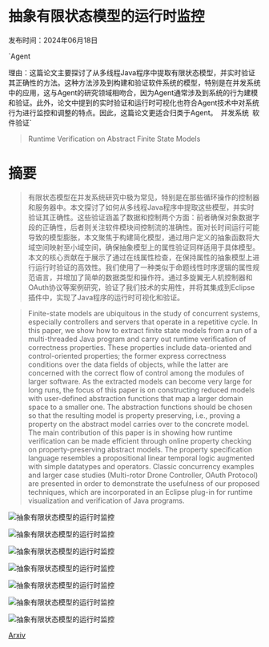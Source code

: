 # 抽象有限状态模型的运行时监控

发布时间：2024年06月18日

`Agent

理由：这篇论文主要探讨了从多线程Java程序中提取有限状态模型，并实时验证其正确性的方法。这种方法涉及到构建和验证软件系统的模型，特别是在并发系统中的应用，这与Agent的研究领域相吻合，因为Agent通常涉及到系统的行为建模和验证。此外，论文中提到的实时验证和运行时可视化也符合Agent技术中对系统行为进行监控和调整的特点。因此，这篇论文更适合归类于Agent。` `并发系统` `软件验证`

> Runtime Verification on Abstract Finite State Models

# 摘要

> 有限状态模型在并发系统研究中极为常见，特别是在那些循环操作的控制器和服务器中。本文探讨了如何从多线程Java程序中提取这些模型，并实时验证其正确性。这些验证涵盖了数据和控制两个方面：前者确保对象数据字段的正确性，后者则关注软件模块间控制流的准确性。面对长时间运行可能导致的模型膨胀，本文聚焦于构建简化模型，通过用户定义的抽象函数将大域空间映射至小域空间，确保抽象模型上的属性验证同样适用于具体模型。本文的核心贡献在于展示了通过在线属性检查，在保持属性的抽象模型上进行运行时验证的高效性。我们使用了一种类似于命题线性时序逻辑的属性规范语言，并增加了简单的数据类型和操作符。通过多旋翼无人机控制器和OAuth协议等案例研究，验证了我们技术的实用性，并将其集成到Eclipse插件中，实现了Java程序的运行时可视化和验证。

> Finite-state models are ubiquitous in the study of concurrent systems, especially controllers and servers that operate in a repetitive cycle. In this paper, we show how to extract finite state models from a run of a multi-threaded Java program and carry out runtime verification of correctness properties. These properties include data-oriented and control-oriented properties; the former express correctness conditions over the data fields of objects, while the latter are concerned with the correct flow of control among the modules of larger software. As the extracted models can become very large for long runs, the focus of this paper is on constructing reduced models with user-defined abstraction functions that map a larger domain space to a smaller one. The abstraction functions should be chosen so that the resulting model is property preserving, i.e., proving a property on the abstract model carries over to the concrete model. The main contribution of this paper is in showing how runtime verification can be made efficient through online property checking on property-preserving abstract models. The property specification language resembles a propositional linear temporal logic augmented with simple datatypes and operators. Classic concurrency examples and larger case studies (Multi-rotor Drone Controller, OAuth Protocol) are presented in order to demonstrate the usefulness of our proposed techniques, which are incorporated in an Eclipse plug-in for runtime visualization and verification of Java programs.

![抽象有限状态模型的运行时监控](../../../paper_images/2406.12715/Figure1-LSM-DSM-ASM.png)

![抽象有限状态模型的运行时监控](../../../paper_images/2406.12715/Figure2_ControlAbstraction.png)

![抽象有限状态模型的运行时监控](../../../paper_images/2406.12715/Figure3_abs_DP_2.png)

![抽象有限状态模型的运行时监控](../../../paper_images/2406.12715/Figure4_RW_abstraction-MVA.png)

![抽象有限状态模型的运行时监控](../../../paper_images/2406.12715/Figure5-bci-rv-arch.png)

![抽象有限状态模型的运行时监控](../../../paper_images/2406.12715/Figure6_Compass-Alt-Abs-combined-nocolor.png)

![抽象有限状态模型的运行时监控](../../../paper_images/2406.12715/Figure7_OAuth_CtrlAbs.png)

[Arxiv](https://arxiv.org/abs/2406.12715)
